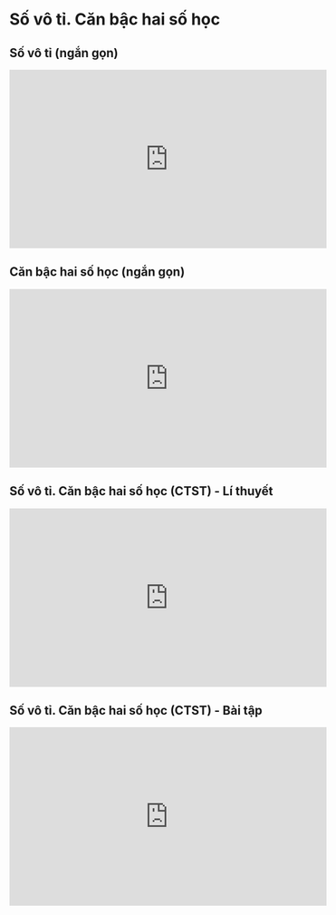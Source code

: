 # Số vô tỉ. Căn bậc hai số học  
## Số vô tỉ (ngắn gọn)
<iframe width="560" height="315" src="https://www.youtube.com/embed/zxo0-lRsy2A?si=2mCAxr6ZWRxSxRW0" title="YouTube video player" frameborder="0" allow="accelerometer; autoplay; clipboard-write; encrypted-media; gyroscope; picture-in-picture; web-share" referrerpolicy="strict-origin-when-cross-origin" allowfullscreen></iframe>

## Căn bậc hai số học (ngắn gọn)
<iframe width="560" height="315" src="https://www.youtube.com/embed/LsLO-H1K60U?si=TZhcG2Nx-wWpddnX" title="YouTube video player" frameborder="0" allow="accelerometer; autoplay; clipboard-write; encrypted-media; gyroscope; picture-in-picture; web-share" referrerpolicy="strict-origin-when-cross-origin" allowfullscreen></iframe>

## Số vô tỉ. Căn bậc hai số học (CTST) - Lí thuyết
<iframe width="560" height="315" src="https://www.youtube.com/embed/5OXcLWZeLl4?si=IT4a_CRAWIyLgCfs" title="YouTube video player" frameborder="0" allow="accelerometer; autoplay; clipboard-write; encrypted-media; gyroscope; picture-in-picture; web-share" referrerpolicy="strict-origin-when-cross-origin" allowfullscreen></iframe>

## Số vô tỉ. Căn bậc hai số học (CTST) - Bài tập
<iframe width="560" height="315" src="https://www.youtube.com/embed/dFMuU9inMnU?si=gIEbGR4nSTK6xPOP" title="YouTube video player" frameborder="0" allow="accelerometer; autoplay; clipboard-write; encrypted-media; gyroscope; picture-in-picture; web-share" referrerpolicy="strict-origin-when-cross-origin" allowfullscreen></iframe>
